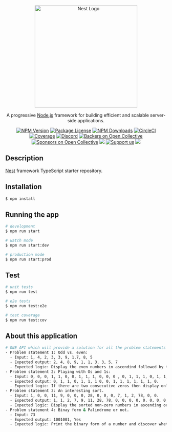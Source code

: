 <p align="center">
  <a href="http://nestjs.com/" target="blank"><img src="https://nestjs.com/img/logo_text.svg" width="320" alt="Nest Logo" /></a>
</p>

[circleci-image]: https://img.shields.io/circleci/build/github/nestjs/nest/master?token=abc123def456
[circleci-url]: https://circleci.com/gh/nestjs/nest

  <p align="center">A progressive <a href="http://nodejs.org" target="_blank">Node.js</a> framework for building efficient and scalable server-side applications.</p>
    <p align="center">
<a href="https://www.npmjs.com/~nestjscore" target="_blank"><img src="https://img.shields.io/npm/v/@nestjs/core.svg" alt="NPM Version" /></a>
<a href="https://www.npmjs.com/~nestjscore" target="_blank"><img src="https://img.shields.io/npm/l/@nestjs/core.svg" alt="Package License" /></a>
<a href="https://www.npmjs.com/~nestjscore" target="_blank"><img src="https://img.shields.io/npm/dm/@nestjs/common.svg" alt="NPM Downloads" /></a>
<a href="https://circleci.com/gh/nestjs/nest" target="_blank"><img src="https://img.shields.io/circleci/build/github/nestjs/nest/master" alt="CircleCI" /></a>
<a href="https://coveralls.io/github/nestjs/nest?branch=master" target="_blank"><img src="https://coveralls.io/repos/github/nestjs/nest/badge.svg?branch=master#9" alt="Coverage" /></a>
<a href="https://discord.gg/G7Qnnhy" target="_blank"><img src="https://img.shields.io/badge/discord-online-brightgreen.svg" alt="Discord"/></a>
<a href="https://opencollective.com/nest#backer" target="_blank"><img src="https://opencollective.com/nest/backers/badge.svg" alt="Backers on Open Collective" /></a>
<a href="https://opencollective.com/nest#sponsor" target="_blank"><img src="https://opencollective.com/nest/sponsors/badge.svg" alt="Sponsors on Open Collective" /></a>
  <a href="https://paypal.me/kamilmysliwiec" target="_blank"><img src="https://img.shields.io/badge/Donate-PayPal-ff3f59.svg"/></a>
    <a href="https://opencollective.com/nest#sponsor"  target="_blank"><img src="https://img.shields.io/badge/Support%20us-Open%20Collective-41B883.svg" alt="Support us"></a>
  <a href="https://twitter.com/nestframework" target="_blank"><img src="https://img.shields.io/twitter/follow/nestframework.svg?style=social&label=Follow"></a>
</p>
  <!--[![Backers on Open Collective](https://opencollective.com/nest/backers/badge.svg)](https://opencollective.com/nest#backer)
  [![Sponsors on Open Collective](https://opencollective.com/nest/sponsors/badge.svg)](https://opencollective.com/nest#sponsor)-->

## Description

[Nest](https://github.com/nestjs/nest) framework TypeScript starter repository.

## Installation

```bash
$ npm install
```

## Running the app

```bash
# development
$ npm run start

# watch mode
$ npm run start:dev

# production mode
$ npm run start:prod
```

## Test

```bash
# unit tests
$ npm run test

# e2e tests
$ npm run test:e2e

# test coverage
$ npm run test:cov
```

## About this application

```bash
# ONE API which will provide a solution for all the problem statements mentioned below.
- Problem statement 1: Odd vs. even: 
  - Input: 1, 4, 2, 3, 3, 9, 1,7, 8, 5 
  - Expected output: 2, 4, 8, 9, 1, 1, 3, 3, 5, 7 
  - Expected logic: Display the even numbers in ascendind followed by the odd numbers, displayed in ascending order. 
- Problem statement 2: Playing with Os and 1s: 
  - Input: 0, 0, 0, 1, 1, 0, 0, 1, 1, 1, 0, 0, 0 , 0, 1, 1, 1, 0, 1, 1, 1, 0, 0 
  - Expected output: 0, 1, 1, 0, 1, 1, 1 0, 0, 1, 1, 1, 1, 1, 1, 0. 
  - Expected logic: If there are two consecutive zeros then display only one zero, display all the zeros (after shrinking) followed by the ones 
- Problem statement 3: An interesting sort. 
  - Input: 1, 0, 0, 11, 9, 0, 0, 0, 28, 0, 0, 0, 7, 1, 2, 78, 0, 0. 
  - Expected output: 1, 1, 2, 7, 9, 11, 28, 78, 0, 0, 0, 0, 0. 0, 0, 0, 0, 0. 
  - Expected logic: Display the sorted non-zero numbers in ascending order followed by all the zeros. 
- Problem statement 4: Binay form & Palindrome or not. 
  - Input: 73 
  - Expected output: 1001001, Yes 
  - Expected logic: Print the binary form of a number and discover whether the binary number is a palindrome or not. 

```